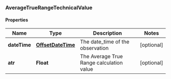 
### AverageTrueRangeTechnicalValue

#### Properties
Name | Type | Description | Notes
------------ | ------------- | ------------- | -------------
**dateTime** | [**OffsetDateTime**](OffsetDateTime.md) | The date_time of the observation |  [optional]
**atr** | **Float** | The Average True Range calculation value |  [optional]



